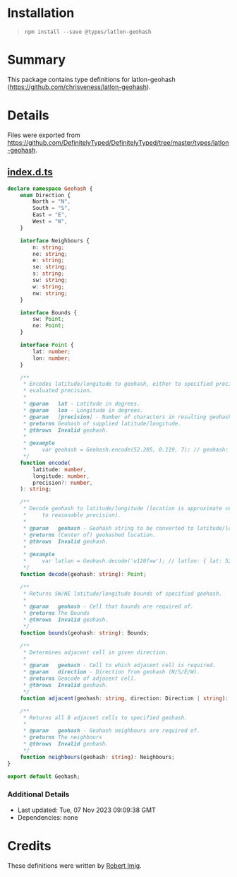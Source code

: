 # Installation
> `npm install --save @types/latlon-geohash`

# Summary
This package contains type definitions for latlon-geohash (https://github.com/chrisveness/latlon-geohash).

# Details
Files were exported from https://github.com/DefinitelyTyped/DefinitelyTyped/tree/master/types/latlon-geohash.
## [index.d.ts](https://github.com/DefinitelyTyped/DefinitelyTyped/tree/master/types/latlon-geohash/index.d.ts)
````ts
declare namespace Geohash {
    enum Direction {
        North = "N",
        South = "S",
        East = "E",
        West = "W",
    }

    interface Neighbours {
        n: string;
        ne: string;
        e: string;
        se: string;
        s: string;
        sw: string;
        w: string;
        nw: string;
    }

    interface Bounds {
        sw: Point;
        ne: Point;
    }

    interface Point {
        lat: number;
        lon: number;
    }

    /**
     * Encodes latitude/longitude to geohash, either to specified precision or to automatically
     * evaluated precision.
     *
     * @param   lat - Latitude in degrees.
     * @param   lon - Longitude in degrees.
     * @param   [precision] - Number of characters in resulting geohash.
     * @returns Geohash of supplied latitude/longitude.
     * @throws  Invalid geohash.
     *
     * @example
     *     var geohash = Geohash.encode(52.205, 0.119, 7); // geohash: 'u120fxw'
     */
    function encode(
        latitude: number,
        longitude: number,
        precision?: number,
    ): string;

    /**
     * Decode geohash to latitude/longitude (location is approximate centre of geohash cell,
     *     to reasonable precision).
     *
     * @param   geohash - Geohash string to be converted to latitude/longitude.
     * @returns (Center of) geohashed location.
     * @throws  Invalid geohash.
     *
     * @example
     *     var latlon = Geohash.decode('u120fxw'); // latlon: { lat: 52.205, lon: 0.1188 }
     */
    function decode(geohash: string): Point;

    /**
     * Returns SW/NE latitude/longitude bounds of specified geohash.
     *
     * @param   geohash - Cell that bounds are required of.
     * @returns The Bounds
     * @throws  Invalid geohash.
     */
    function bounds(geohash: string): Bounds;

    /**
     * Determines adjacent cell in given direction.
     *
     * @param   geohash - Cell to which adjacent cell is required.
     * @param   direction - Direction from geohash (N/S/E/W).
     * @returns Geocode of adjacent cell.
     * @throws  Invalid geohash.
     */
    function adjacent(geohash: string, direction: Direction | string): string;

    /**
     * Returns all 8 adjacent cells to specified geohash.
     *
     * @param   geohash - Geohash neighbours are required of.
     * @returns The neighbours
     * @throws  Invalid geohash.
     */
    function neighbours(geohash: string): Neighbours;
}

export default Geohash;

````

### Additional Details
 * Last updated: Tue, 07 Nov 2023 09:09:38 GMT
 * Dependencies: none

# Credits
These definitions were written by [Robert Imig](https://github.com/rimig).
